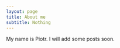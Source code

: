 ```yaml
---
layout: page
title: About me
subtitle: Nothing
---
```


My name is Piotr. I will add some posts soon.
